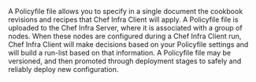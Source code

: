 A Policyfile file allows you to specify in a single document the
cookbook revisions and recipes that Chef Infra Client will apply. A
Policyfile file is uploaded to the Chef Infra Server, where it is
associated with a group of nodes. When these nodes are configured during
a Chef Infra Client run, Chef Infra Client will make decisions based on
your Policyfile settings and will build a run-list based on that
information. A Policyfile file may be versioned, and then promoted
through deployment stages to safely and reliably deploy new
configuration.